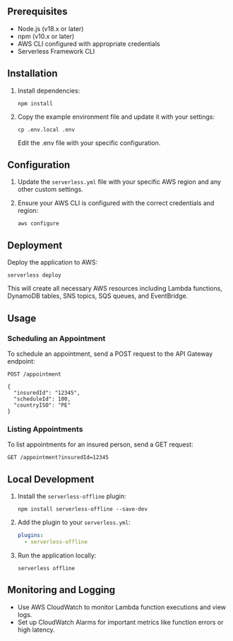 ## Prerequisites

- Node.js (v18.x or later)
- npm (v10.x or later)
- AWS CLI configured with appropriate credentials
- Serverless Framework CLI

## Installation

1. Install dependencies:
   ```
   npm install
   ```

2. Copy the example environment file and update it with your settings:
   ```
   cp .env.local .env
   ```
   Edit the .env file with your specific configuration.

## Configuration

1. Update the `serverless.yml` file with your specific AWS region and any other custom settings.

2. Ensure your AWS CLI is configured with the correct credentials and region:
   ```
   aws configure
   ```

## Deployment

Deploy the application to AWS:

```
serverless deploy
```

This will create all necessary AWS resources including Lambda functions, DynamoDB tables, SNS topics, SQS queues, and EventBridge.

## Usage

### Scheduling an Appointment

To schedule an appointment, send a POST request to the API Gateway endpoint:

```
POST /appointment

{
  "insuredId": "12345",
  "scheduleId": 100,
  "countryISO": "PE"
}
```

### Listing Appointments

To list appointments for an insured person, send a GET request:

```
GET /appointment?insuredId=12345
```

## Local Development

1. Install the `serverless-offline` plugin:
   ```
   npm install serverless-offline --save-dev
   ```

2. Add the plugin to your `serverless.yml`:
   ```yaml
   plugins:
     - serverless-offline
   ```

3. Run the application locally:
   ```
   serverless offline
   ```

## Monitoring and Logging

- Use AWS CloudWatch to monitor Lambda function executions and view logs.
- Set up CloudWatch Alarms for important metrics like function errors or high latency.
